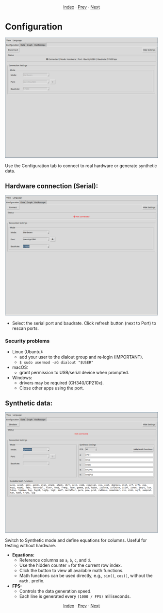 <p align="center">
  <a href="index.md">Index</a> ·
  <a href="language.md">Prev</a> ·
  <a href="data.md">Next</a>
</p>

# Configuration

![Configuration](../../images/config-hardware-connected.png)

Use the Configuration tab to connect to real hardware or generate synthetic data.

## Hardware connection (Serial):

![Configuration](../../images/config-hardware.png)

- Select the serial port and baudrate. Click refresh button (next to Port) to rescan ports.

### Security problems

- Linux (Ubuntu):
  - add your user to the dialout group and re‑login (IMPORTANT).
  - `$ sudo usermod -aG dialout "$USER"`
- macOS:
  - grant permission to USB/serial device when prompted.
- Windows:
  - drivers may be required (CH340/CP210x).
  - Close other apps using the port.

## Synthetic data:

![Configuration](../../images/config-synthetic.png)

Switch to Synthetic mode and define equations for columns. Useful for testing without hardware.

- **Equations:**
  - Reference columns as `a`, `b`, `c`, and `d`.
  - Use the hidden counter `n` for the current row index.
  - Click the button to view all available math functions.
  - Math functions can be used directly, e.g., `sin()`, `cos()`, without the `math.` prefix.
- **FPS:**
  - Controls the data generation speed.
  - Each line is generated every `(1000 / FPS)` milliseconds.

<p align="center">
  <a href="index.md">Index</a> ·
  <a href="language.md">Prev</a> ·
  <a href="data.md">Next</a>
</p>
